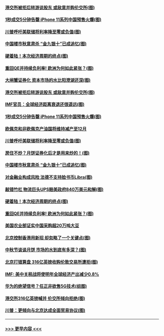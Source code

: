 #### [港交所被拒后转游说股东 或敌意并购伦交所(图)](../pages/p5/907380.md?t=09142355) 
#### [1秒成交5分钟告罄 iPhone 11系列中国预售火爆(图)](../pages/p5/907373.md?t=09142355) 
#### [川普呼吁美联储将利率降至零或负值(图)](../pages/p5/907303.md?t=09142355) 
#### [中国楼市秋意肃杀 “金九银十”已成追忆(图)](../pages/p5/907275.md?t=09142355) 
#### [硬着陆！本次经济周期的终点(图)](../pages/p5/907268.md?t=09142355) 
#### [重回QE并持续负利率! 欧洲为何如此紧张？(图)](../pages/p5/907269.md?t=09142355) 
#### [大闸蟹证券化 资本市场的水比阳澄湖还深(图)](../pages/p5/907370.md?t=09142355) 
#### [港交所被拒后转游说股东 或敌意并购伦交所(图)](../pages/p5/907380.md?t=09142355) 
#### [IMF官员：全球经济距离衰退还很遥远(图)](../pages/p5/907377.md?t=09142355) 
#### [1秒成交5分钟告罄 iPhone 11系列中国预售火爆(图)](../pages/p5/907373.md?t=09142355) 
#### [欧佩克和非欧佩克产油国将维持减产至12月](../pages/p5/907339.md?t=09142355) 
#### [川普呼吁美联储将利率降至零或负值(图)](../pages/p5/907303.md?t=09142355) 
#### [房住不炒？月饼证券化后才是用来炒的！(图)](../pages/p5/907337.md?t=09142355) 
#### [中国楼市秋意肃杀 “金九银十”已成追忆(图)](../pages/p5/907275.md?t=09142355) 
#### [对金融业构成风险 法德不支持脸书币Libra(图)](../pages/p5/907312.md?t=09142355) 
#### [敲错竹杠 物流巨头UPS赔美政府840万美元和解(图)](../pages/p5/907308.md?t=09142355) 
#### [硬着陆！本次经济周期的终点(图)](../pages/p5/907268.md?t=09142355) 
#### [重回QE并持续负利率! 欧洲为何如此紧张？(图)](../pages/p5/907269.md?t=09142355) 
#### [美国农业部证实中国采购超20万吨大豆](../pages/p5/907287.md?t=09142355) 
#### [北京控制香港用新招 却忽略了一个关键点(图)](../pages/p5/907256.md?t=09142355) 
#### [中秋节谈谈月饼 市场的水到底有多深？(图)](../pages/p5/907241.md?t=09142355) 
#### [北京打错算盘 316亿英镑收购伦敦交易所遭拒(图)](../pages/p5/907236.md?t=09142355) 
#### [IMF: 美中关税战将使明年全球经济产出减少0.8%](../pages/p5/907233.md?t=09142355) 
#### [华为的绝望信号？任正非欲售5G技术(组图)](../pages/p5/907155.md?t=09142355) 
#### [港交所316亿英镑喊并 伦交所倾向拒绝(图)](../pages/p5/907207.md?t=09142355) 
#### [川普：更倾向与北京达成全面贸易协议(图)](../pages/p5/907211.md?t=09142355) 

----
#### [ >>> 更早内容 <<< ](../indexes/p5-earlier.md)
